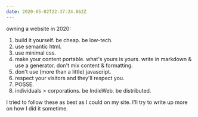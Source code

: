 ```yaml
---
date: 2020-05-02T22:37:24.862Z
---
```

owning a website in 2020:

1. build it yourself. be cheap. be low-tech.
2. use semantic html.
3. use minimal css.
4. make your content portable. what's yours is yours. write in markdown & use a generator. don't mix content & formatting.
5. don't use (more than a little) javascript.
6. respect your visitors and they'll respect you. 
7. POSSE.
8. individuals > corporations. be IndieWeb. be distributed.

I tried to follow these as best as I could on my site. I'll try to write up more on how I did it sometime.
